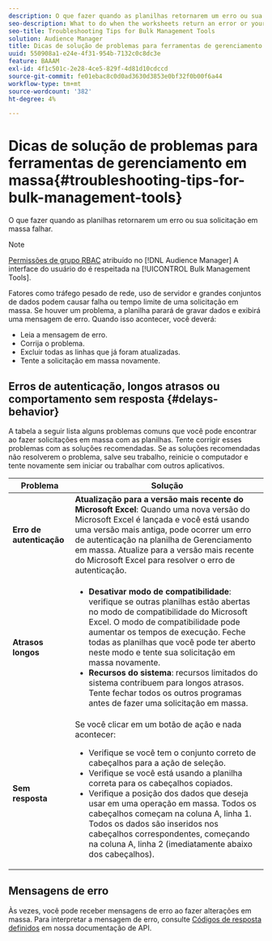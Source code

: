 ```yaml
---
description: O que fazer quando as planilhas retornarem um erro ou sua solicitação em massa falhar.
seo-description: What to do when the worksheets return an error or your bulk request fails.
seo-title: Troubleshooting Tips for Bulk Management Tools
solution: Audience Manager
title: Dicas de solução de problemas para ferramentas de gerenciamento em massa
uuid: 550908a1-e24e-4f31-954b-7132c0c8dc3e
feature: BAAAM
exl-id: 4f1c501c-2e28-4ce5-829f-4d81d10cdccd
source-git-commit: fe01ebac8c0d0ad3630d3853e0bf32f0b00f6a44
workflow-type: tm+mt
source-wordcount: '382'
ht-degree: 4%

---
```


# Dicas de solução de problemas para ferramentas de gerenciamento em massa{#troubleshooting-tips-for-bulk-management-tools}

O que fazer quando as planilhas retornarem um erro ou sua solicitação em massa falhar.



<!-- 

<p>r_bulk_troubleshoot.xml </p>

 -->

>[!NOTE]
>
>[Permissões de grupo RBAC](../../features/administration/administration-overview.md) atribuído no [!DNL Audience Manager] A interface do usuário do é respeitada na [!UICONTROL Bulk Management Tools].

Fatores como tráfego pesado de rede, uso de servidor e grandes conjuntos de dados podem causar falha ou tempo limite de uma solicitação em massa. Se houver um problema, a planilha parará de gravar dados e exibirá uma mensagem de erro. Quando isso acontecer, você deverá:

* Leia a mensagem de erro.
* Corrija o problema.
* Excluir todas as linhas que já foram atualizadas.
* Tente a solicitação em massa novamente.

## Erros de autenticação, longos atrasos ou comportamento sem resposta {#delays-behavior}

A tabela a seguir lista alguns problemas comuns que você pode encontrar ao fazer solicitações em massa com as planilhas. Tente corrigir esses problemas com as soluções recomendadas. Se as soluções recomendadas não resolverem o problema, salve seu trabalho, reinicie o computador e tente novamente sem iniciar ou trabalhar com outros aplicativos.

<table id="table_AC6FB99402214A4EAC6E709465BB67AF"> 
 <thead> 
  <tr> 
   <th colname="col1" class="entry"> Problema </th> 
   <th colname="col2" class="entry"> Solução </th> 
  </tr> 
 </thead>
 <tbody> 
  <tr> 
   <td colname="col1"> <b>Erro de autenticação</b> </td> 
   <td colname="col2"> 
    <b>Atualização para a versão mais recente do Microsoft Excel</b>: Quando uma nova versão do Microsoft Excel é lançada e você está usando uma versão mais antiga, pode ocorrer um erro de autenticação na planilha de Gerenciamento em massa. Atualize para a versão mais recente do Microsoft Excel para resolver o erro de autenticação.
</td> 
  </tr> 
  <tr> 
   <td colname="col1"> <b>Atrasos longos</b> </td> 
   <td colname="col2"> 
    <ul id="ul_AA6F414024B2475AB1C0B46DC3FF0B36"> 
     <li id="li_ECC83AC39D7142519AA9A223DB8FCF23"> <b>Desativar modo de compatibilidade</b>: verifique se outras planilhas estão abertas no modo de compatibilidade do Microsoft Excel. O modo de compatibilidade pode aumentar os tempos de execução. Feche todas as planilhas que você pode ter aberto neste modo e tente sua solicitação em massa novamente. </li> 
     <li id="li_234BFCF563234DE198884F33AB75280D"> <b>Recursos do sistema</b>: recursos limitados do sistema contribuem para longos atrasos. Tente fechar todos os outros programas antes de fazer uma solicitação em massa. </li> 
    </ul> </td> 
  </tr> 
  <tr> 
   <td colname="col1"> <b>Sem resposta</b> </td> 
   <td colname="col2">Se você clicar em um botão de ação e nada acontecer: 
    <ul id="ul_142E63CDD556414AB639E51734FEDBCF"> 
     <li id="li_DBB6C819603D46B5AECC9C854FDAFDF1">Verifique se você tem o conjunto correto de cabeçalhos para a ação de seleção. </li> 
     <li id="li_391C9031907A4085BDAD42054960045C">Verifique se você está usando a planilha correta para os cabeçalhos copiados. </li> 
     <li id="li_76A7241989204933858621FAAB5C3408">Verifique a posição dos dados que deseja usar em uma operação em massa. Todos os cabeçalhos começam na coluna A, linha 1. Todos os dados são inseridos nos cabeçalhos correspondentes, começando na coluna A, linha 2 (imediatamente abaixo dos cabeçalhos). </li> 
    </ul> </td> 
  </tr> 
 </tbody> 
</table>

## Mensagens de erro

Às vezes, você pode receber mensagens de erro ao fazer alterações em massa. Para interpretar a mensagem de erro, consulte [Códigos de resposta definidos](/help/using/api/rest-api-main/aam-api-getting-started.md) em nossa documentação de API.
